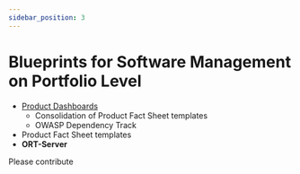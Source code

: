 ```yaml
---
sidebar_position: 3
---
```


# Blueprints for Software Management on Portfolio Level

- [Product Dashboards](ProductDashboard.md)
    - Consolidation of Product Fact Sheet templates
    - OWASP Dependency Track
- Product Fact Sheet templates
- **ORT-Server**  

Please contribute